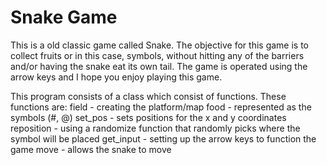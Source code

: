 # Snake Game

This is a old classic game called Snake. The objective for this game is to collect fruits or in this case, symbols, without hitting any of the barriers and/or having the snake eat its own tail. The game is operated using the arrow keys and I hope you enjoy playing this game.

This program consists of a class which consist of functions. These functions are:
field - creating the platform/map
food - represented as the symbols (#, @)
set_pos - sets positions for the x and y coordinates
reposition - using a randomize function that randomly picks where the symbol will be placed
get_input - setting up the arrow keys to function the game
move - allows the snake to move 

